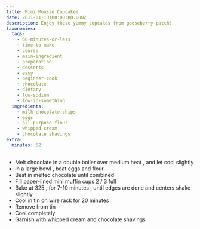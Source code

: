 ```yaml
---
title: Mini Mousse Cupcakes
date: 2011-01-13T00:00:00.000Z
description: Enjoy these yummy cupcakes from gooseberry patch!
taxonomies:
  tags:
    - 60-minutes-or-less
    - time-to-make
    - course
    - main-ingredient
    - preparation
    - desserts
    - easy
    - beginner-cook
    - chocolate
    - dietary
    - low-sodium
    - low-in-something
  ingredients:
    - milk chocolate chips
    - eggs
    - all-purpose flour
    - whipped cream
    - chocolate shavings
extra:
  minutes: 52
---
```

 - Melt chocolate in a double boiler over medium heat , and let cool slightly
 - In a large bowl , beat eggs and flour
 - Beat in melted chocolate until combined
 - Fill paper-lined mini muffin cups 2 / 3 full
 - Bake at 325 , for 7-10 minutes , until edges are done and centers shake slightly
 - Cool in tin on wire rack for 20 minutes
 - Remove from tin
 - Cool completely
 - Garnish with whipped cream and chocolate shavings
